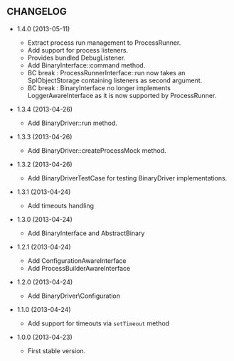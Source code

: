 CHANGELOG
---------

* 1.4.0 (2013-05-11)

  * Extract process run management to ProcessRunner.
  * Add support for process listeners.
  * Provides bundled DebugListener.
  * Add BinaryInterface::command method.
  * BC break : ProcessRunnerInterface::run now takes an SplObjectStorage containing
    listeners as second argument.
  * BC break : BinaryInterface no longer implements LoggerAwareInterface
    as it is now supported by ProcessRunner.

* 1.3.4 (2013-04-26)

  * Add BinaryDriver::run method.

* 1.3.3 (2013-04-26)

  * Add BinaryDriver::createProcessMock method.

* 1.3.2 (2013-04-26)

  * Add BinaryDriverTestCase for testing BinaryDriver implementations.

* 1.3.1 (2013-04-24)

  * Add timeouts handling

* 1.3.0 (2013-04-24)

  * Add BinaryInterface and AbstractBinary

* 1.2.1 (2013-04-24)

  * Add ConfigurationAwareInterface
  * Add ProcessBuilderAwareInterface

* 1.2.0 (2013-04-24)

  * Add BinaryDriver\Configuration

* 1.1.0 (2013-04-24)

  * Add support for timeouts via `setTimeout` method

* 1.0.0 (2013-04-23)

  * First stable version.
